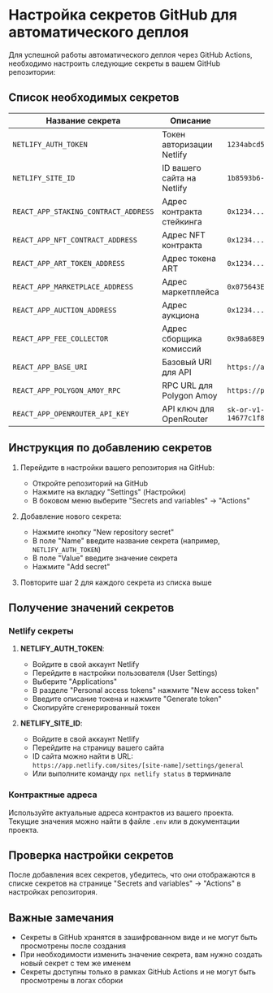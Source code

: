 # Настройка секретов GitHub для автоматического деплоя

Для успешной работы автоматического деплоя через GitHub Actions, необходимо настроить следующие секреты в вашем GitHub репозитории:

## Список необходимых секретов

| Название секрета | Описание | Пример значения |
|------------------|----------|----------------|
| `NETLIFY_AUTH_TOKEN` | Токен авторизации Netlify | `1234abcd5678efgh9012ijkl` |
| `NETLIFY_SITE_ID` | ID вашего сайта на Netlify | `1b8593b6-2212-499a-9c79-369949c7ac0a` |
| `REACT_APP_STAKING_CONTRACT_ADDRESS` | Адрес контракта стейкинга | `0x1234...5678` |
| `REACT_APP_NFT_CONTRACT_ADDRESS` | Адрес NFT контракта | `0x1234...5678` |
| `REACT_APP_ART_TOKEN_ADDRESS` | Адрес токена ART | `0x1234...5678` |
| `REACT_APP_MARKETPLACE_ADDRESS` | Адрес маркетплейса | `0x075643E563c95A23064D3a75aa3407681ebF1eAD` |
| `REACT_APP_AUCTION_ADDRESS` | Адрес аукциона | `0x1234...5678` |
| `REACT_APP_FEE_COLLECTOR` | Адрес сборщика комиссий | `0x98a68E9f8DCB48c717c4cA1D7c0435CFd897393f` |
| `REACT_APP_BASE_URI` | Базовый URI для API | `https://api.example.com` |
| `REACT_APP_POLYGON_AMOY_RPC` | RPC URL для Polygon Amoy | `https://polygon-amoy.infura.io/v3/YOUR_API_KEY` |
| `REACT_APP_OPENROUTER_API_KEY` | API ключ для OpenRouter | `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` |

## Инструкция по добавлению секретов

1. Перейдите в настройки вашего репозитория на GitHub:
   - Откройте репозиторий на GitHub
   - Нажмите на вкладку "Settings" (Настройки)
   - В боковом меню выберите "Secrets and variables" → "Actions"

2. Добавление нового секрета:
   - Нажмите кнопку "New repository secret"
   - В поле "Name" введите название секрета (например, `NETLIFY_AUTH_TOKEN`)
   - В поле "Value" введите значение секрета
   - Нажмите "Add secret"

3. Повторите шаг 2 для каждого секрета из списка выше

## Получение значений секретов

### Netlify секреты

1. **NETLIFY_AUTH_TOKEN**:
   - Войдите в свой аккаунт Netlify
   - Перейдите в настройки пользователя (User Settings)
   - Выберите "Applications"
   - В разделе "Personal access tokens" нажмите "New access token"
   - Введите описание токена и нажмите "Generate token"
   - Скопируйте сгенерированный токен

2. **NETLIFY_SITE_ID**:
   - Войдите в свой аккаунт Netlify
   - Перейдите на страницу вашего сайта
   - ID сайта можно найти в URL: `https://app.netlify.com/sites/[site-name]/settings/general`
   - Или выполните команду `npx netlify status` в терминале

### Контрактные адреса

Используйте актуальные адреса контрактов из вашего проекта. Текущие значения можно найти в файле `.env` или в документации проекта.

## Проверка настройки секретов

После добавления всех секретов, убедитесь, что они отображаются в списке секретов на странице "Secrets and variables" → "Actions" в настройках репозитория.

## Важные замечания

- Секреты в GitHub хранятся в зашифрованном виде и не могут быть просмотрены после создания
- При необходимости изменить значение секрета, вам нужно создать новый секрет с тем же именем
- Секреты доступны только в рамках GitHub Actions и не могут быть просмотрены в логах сборки
